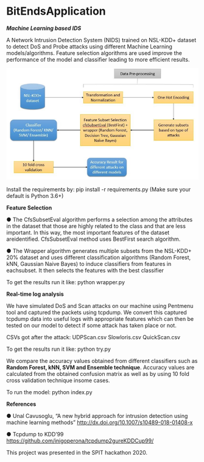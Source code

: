 # BitEndsApplication
<b><i>Machine Learning based IDS</i></b>

A Network Intrusion Detection System (NIDS) trained on NSL-KDD+ dataset to detect DoS and Probe attacks using different Machine
Learning models/algorithms. Feature selection algorithms are used improve the performance of the model and classifier leading to more
efficient results.

<img src = "nids.jpg" alt = "Block diagram for Network Intrusion Detection System">

Install the requirements by:
pip install -r requirements.py (Make sure your default is Python 3.6+)

<b>Feature Selection</b>

● The CfsSubsetEval algorithm performs a selection among the attributes in the dataset that those are highly related to the class and that are less
important. In this way, the most important features of the dataset areidentified. CfsSubsetEval method uses BestFirst search algorithm.

● The Wrapper algorithm generates multiple subsets from the NSL-KDD+ 20% dataset and uses different classification algorithms (Random Forest,
kNN, Gaussian Naive Bayes) to induce classifiers from features in eachsubset. It then selects the features with the best classifier

To get the results run it like:
python wrapper.py

<b>Real-time log analysis</b>

We have simulated DoS and Scan attacks on our machine using Pentmenu tool and captured the packets using tcpdump.
We convert this captured tcpdump data into useful logs with appropriate features which can then be tested on our model to detect if some attack has taken place or not.

CSVs got after the attack:
UDPScan.csv
Slowloris.csv
QuickScan.csv

To get the results run it like:
python try.py

We compare the accuracy values obtained from different classifiers such as <b>Random Forest, kNN, SVM and Ensemble technique</b>.
Accuracy values are calculated from the obtained confusion matrix as well as by using 10 fold cross validation technique insome cases.

To run the model:
python index.py

<b>References</b>

● Unal Cavusoglu, “A new hybrid approach for intrusion detection using machine learning methods”
http://dx.doi.org/10.1007/s10489-018-01408-x

● Tcpdump to KDD’99
https://github.com/inigoperona/tcpdump2gureKDDCup99/

This project was presented in the SPIT hackathon 2020.
